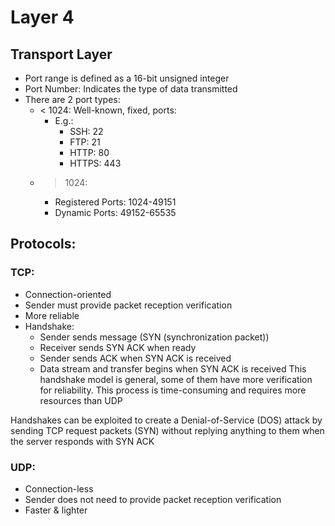 # Layer 4
## Transport Layer
- Port range is defined as a 16-bit unsigned integer
- Port Number: Indicates the type of data transmitted
- There are 2 port types:
	- < 1024: Well-known, fixed, ports:
		- E.g.:
			- SSH: 22
			- FTP: 21
			- HTTP: 80
			- HTTPS: 443
	- > 1024:
		- Registered Ports: 1024-49151
		- Dynamic Ports: 49152-65535
## Protocols:
### TCP:
- Connection-oriented
- Sender must provide packet reception verification
- More reliable
- Handshake:
	- Sender sends message (SYN (synchronization packet))
	- Receiver sends SYN ACK when ready 
	- Sender sends ACK when SYN ACK is received
	- Data stream and transfer begins when SYN ACK is received
This handshake model is general, some of them have more verification for reliability.
This process is time-consuming and requires more resources than UDP

Handshakes can be exploited to create a Denial-of-Service (DOS) attack by sending TCP request packets (SYN) without replying anything to them when the server responds with SYN ACK 
### UDP:
- Connection-less
- Sender does not need to provide packet reception verification
- Faster & lighter


